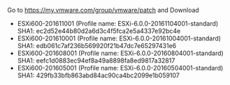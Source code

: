 Go to https://my.vmware.com/group/vmware/patch and Download

  * ESXi600-201611001 (Profile name: ESXi-6.0.0-20161104001-standard)
    SHA1: ec2d52e44b80d2a6d3c4f5fca2e5a4337e92bc4e
  * ESXi600-201610001 (Profile name: ESXi-6.0.0-20161004001-standard)
    SHA1: edb061c7af236b569920f21b47dc7e65297431e6
  * ESXi600-201608001 (Profile name: ESXi-6.0.0-20160804001-standard)
    SHA1: eefc1d0883ec94ef8a49a8898fa8ed9817a32817
  * ESXi600-201605001 (Profile name: ESXi-6.0.0-20160504001-standard)
    SHA1: 429fb33bfb863abd84ac90ca4bc2099e1b059107

